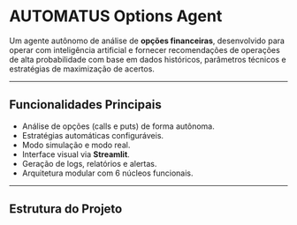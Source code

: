 # AUTOMATUS Options Agent

Um agente autônomo de análise de **opções financeiras**, desenvolvido para operar com inteligência artificial e fornecer recomendações de operações de alta probabilidade com base em dados históricos, parâmetros técnicos e estratégias de maximização de acertos.

---

## **Funcionalidades Principais**

- Análise de opções (calls e puts) de forma autônoma.
- Estratégias automáticas configuráveis.
- Modo simulação e modo real.
- Interface visual via **Streamlit**.
- Geração de logs, relatórios e alertas.
- Arquitetura modular com 6 núcleos funcionais.

---

## **Estrutura do Projeto**
